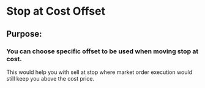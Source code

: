 # Stop at Cost Offset

## Purpose:

### You can choose specific offset to be used when moving stop at cost. 
This would help you with sell at stop where market order execution would still keep you above the cost price.
